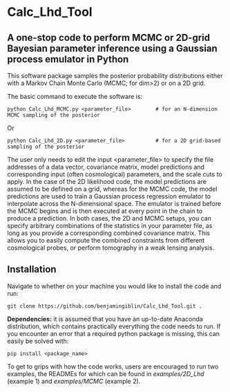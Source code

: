 # Calc_Lhd_Tool
## A one-stop code to perform MCMC or 2D-grid Bayesian parameter inference using a Gaussian process emulator in Python

This software package samples the posterior probability distributions either with a Markov Chain Monte Carlo (MCMC; for dim>2) or on a 2D grid.

The basic command to execute the software is:

```
python Calc_Lhd_MCMC.py <parameter_file>		# for an N-dimension MCMC sampling of the posterior
```

Or

```
python Calc_Lhd_2D.py <parameter_file>			# for a 2D grid-based sampling of the posterior
```

The user only needs to edit the input <parameter_file> to specify the file addresses of a data vector, covariance matrix, model predictions and corresponding input (often cosmological) parameters, and the scale cuts to apply. In the case of the 2D likelihood code, the model predictions are assumed to be defined on a grid, whereas for the MCMC code, the model predictions are used to train a Gaussian process regression emulator to interpolate across the N-dimensional space. The emulator is trained before the MCMC begins and is then executed at every point in the chain to produce a prediction. In both cases, the 2D and MCMC setups, you can specify arbitrary combinations of the statistics in your parameter file, as long as you provide a corresponding combined covariance matrix. This allows you to easily compute the combined constraints from different cosmological probes, or perform tomography in a weak lensing analysis. 

## Installation

Navigate to whether on your machine you would like to install the code and run:
```
git clone https://github.com/benjamingiblin/Calc_Lhd_Tool.git .
```

**Dependencies:** it is assumed that you have an up-to-date Anaconda distribution, which contains practically everything the code needs to run. If you encounter an error that a required python package is missing, this can easily be solved with:
```
pip install <package_name>
```

To get to grips with how the code works, users are encouraged to run two examples, the READMEs for which can be found in *examples/2D_Lhd* (example 1) and *examples/MCMC* (example 2).


